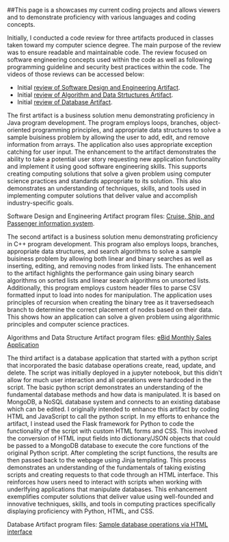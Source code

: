##This page is a showcases my current coding projects and allows viewers and to demonstrate proficiency with various languages and coding concepts.  

Initially, I conducted a code review for three artifacts produced in classes taken toward my computer science degree. The main purpose of the review was to ensure readable and maintainable code. The review focused on software engineering concepts used within the code as well as following programming guideline and security best practices within the code. The videos of those reviews can be accessed below:

- Initial [review of Software Design and Engineering Artifact](https://github.com/gcook013/gcook013.github.io/blob/main/code_review/Software%20Design%20Code%20Review.mp4).
- Initial [review of Algorithm and Data Strtuctures Artifact](https://github.com/gcook013/gcook013.github.io/blob/main/code_review/Algorithms%20and%20Data%20Structure%20Code%20Review.mp4).
- Initial [review of Database Artifact](https://github.com/gcook013/gcook013.github.io/blob/main/code_review/Database%20Code%20Review.mp4).

The first artifact is a business solution menu demonstrating proficiency in Java program development. The program employs loops, branches, object-oriented programming principles, and appropriate data structures to solve a sample buisiness problem by allowing the user to add, edit, and remove information from arrays. The application also uses appropriate exception catching for user input.  The enhancement to the artifact demonstrates the ability to take a potential user story requesting new application functionality and implement it using good software engineering skills. This supports creating computing solutions that solve a given problem using computer science practices and standards appropriate to its solution. This also demonstrates an understanding of techniques, skills, and tools used in implementing computer solutions that deliver value and accomplish industry-specific goals.

Software Design and Engineering Artifact program files: [Cruise, Ship, and Passenger information system](https://github.com/gcook013/gcook013.github.io/tree/main/artifact1).

The second artifact is a business solution menu demonstrating proficiency in C++ program development. This program also employs loops, branches, appropriate data structures, and search algorithms to solve a sample buisiness problem by allowing both linear and binary searches as well as inserting, editing, and removing nodes from linked lists. The enhancement to the artifact highlights the performance gain using binary search algorithms on sorted lists and linear search algorithms on unsorted lists. Additionally, this program employs custom header files to parse CSV formatted input to load into nodes for manipulation. The application uses principles of recursion when creating the binary tree as it traversedseach branch to determine the correct placement of nodes based on their data. This shows how an application can solve a given problem using algorithmic principles and computer science practices.

Algorithms and Data Structure Artifact program files: [eBid Monthly Sales Application](https://github.com/gcook013/gcook013.github.io/tree/main/artifact2)

The third artifact is a database application that started with a python script that incorporated the basic database operations create, read, update, and delete.  The script was initially deployed in a jupyter notebook, but this didn't allow for much user interaction and all operations were hardcoded in the script.  The basic python script demonstrates an understanding of the fundamental database methods and how data is manipulated. It is based on MongoDB, a NoSQL database system and connects to an existing database which can be edited. I originally intended to enhance this artifact by coding HTML and JavaScript to call the python script. In my efforts to enhance the artifact, I instead used the Flask framework for Python to code the functionality of the script with custom HTML forms and CSS. This involved the conversion of HTML input fields into dictionary/JSON objects that could be passed to a MongoDB database to execute the core functions of the original Python script. After completing the script functions, the results are then passed back to the webpage using Jinja templating. This process demonstrates an understanding of the fundamentals of taking existing scripts and creating requests to that code through an HTML interface. This reinforces how users need to interact with scripts when working with underlfying applications that manipulate databases. This enhancement exemplifies computer solutions that deliver value using well-founded and innovative techniques, skills, and tools in computing practices specifically displaying proficiency with Python, HTML, and CSS.

Database Artifact program files: [Sample database operations via HTML interface](https://github.com/gcook013/gcook013.github.io/tree/main/artifact3)
